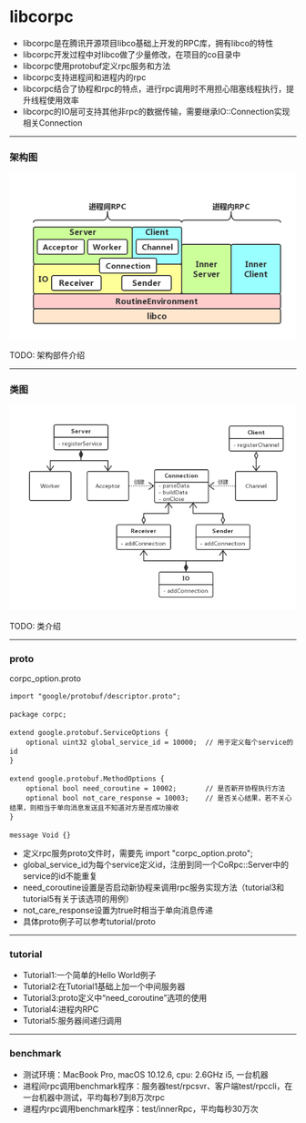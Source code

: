 libcorpc
========
- libcorpc是在腾讯开源项目libco基础上开发的RPC库，拥有libco的特性
- libcorpc开发过程中对libco做了少量修改，在项目的co目录中
- libcorpc使用protobuf定义rpc服务和方法
- libcorpc支持进程间和进程内的rpc
- libcorpc结合了协程和rpc的特点，进行rpc调用时不用担心阻塞线程执行，提升线程使用效率
- libcorpc的IO层可支持其他非rpc的数据传输，需要继承IO::Connection实现相关Connection

***

### 架构图
![Alt 架构图](res/libcorpc架构图.png "libcorpc架构图")

TODO: 架构部件介绍
***

### 类图
![Alt 类图](res/libcorpc类图.png "libcorpc类图")

TODO: 类介绍
***

### proto
corpc_option.proto

    import "google/protobuf/descriptor.proto";

    package corpc;

    extend google.protobuf.ServiceOptions {
        optional uint32 global_service_id = 10000;  // 用于定义每个service的id
    }

    extend google.protobuf.MethodOptions {
        optional bool need_coroutine = 10002;       // 是否新开协程执行方法
        optional bool not_care_response = 10003;    // 是否关心结果，若不关心结果，则相当于单向消息发送且不知道对方是否成功接收
    }

    message Void {}

- 定义rpc服务proto文件时，需要先 import "corpc_option.proto";
- global_service_id为每个service定义id，注册到同一个CoRpc::Server中的service的id不能重复
- need_coroutine设置是否启动新协程来调用rpc服务实现方法（tutorial3和tutorial5有关于该选项的用例）
- not_care_response设置为true时相当于单向消息传递
- 具体proto例子可以参考tutorial/proto

***

### tutorial
- Tutorial1:一个简单的Hello World例子
- Tutorial2:在Tutorial1基础上加一个中间服务器
- Tutorial3:proto定义中“need_coroutine”选项的使用
- Tutorial4:进程内RPC
- Tutorial5:服务器间递归调用

***

### benchmark
- 测试环境：MacBook Pro, macOS 10.12.6, cpu: 2.6GHz i5, 一台机器
- 进程间rpc调用benchmark程序：服务器test/rpcsvr、客户端test/rpccli，在一台机器中测试，平均每秒7到8万次rpc
- 进程内rpc调用benchmark程序：test/innerRpc，平均每秒30万次

